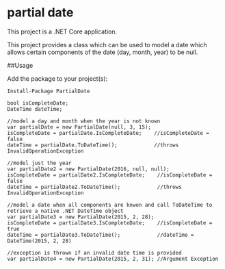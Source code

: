 # partial date

This project is a .NET Core application.

This project provides a class which can be used to model a date which allows certain components of the date (day, month, year) to be null.

##Usage

Add the package to your project(s):

`Install-Package PartialDate`

```
bool isCompleteDate;
DateTime dateTime;

//model a day and month when the year is not known
var partialDate = new PartialDate(null, 3, 15);
isCompleteDate = partialDate.IsCompleteDate;    //isCompleteDate = false
dateTime = partialDate.ToDateTime();            //throws InvalidOperationException

//model just the year
var partialDate2 = new PartialDate(2016, null, null);
isCompleteDate = partialDate2.IsCompleteDate;    //isCompleteDate = false
dateTime = partialDate2.ToDateTime();            //throws InvalidOperationException

//model a date when all components are knwon and call ToDateTime to retrieve a native .NET DateTime object
var partialDate3 = new PartialDate(2015, 2, 28);
isCompleteDate = partialDate3.IsCompleteDate;    //isCompleteDate = true
dateTime = partialDate3.ToDateTime();            //dateTime = DateTime(2015, 2, 28)

//exception is thrown if an invalid date time is provided
var partialDate4 = new PartialDate(2015, 2, 31); //Argument Exception
```
